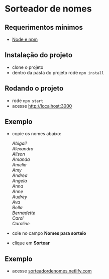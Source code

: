 # Sorteador de nomes

## Requerimentos mínimos

- [Node e npm](https://nodejs.org/en/)

## Instalação do projeto

- clone o projeto
- dentro da pasta do projeto rode `npm install`

## Rodando o projeto

- rode `npm start`
- acesse [http://localhost:3000](http://localhost:3000)

## Exemplo

- copie os nomes abaixo:

  _Abigail  
   Alexandra  
   Alison  
   Amanda  
   Amelia  
   Amy  
   Andrea  
   Angela  
   Anna  
   Anne  
   Audrey  
   Ava  
   Bella  
   Bernadette  
   Carol  
   Caroline_

- cole no campo **Nomes para sorteio**
- clique em **Sortear**

## Exemplo

- acesse [sorteadordenomes.netlify.com](https://sorteadordenomes.netlify.com)
